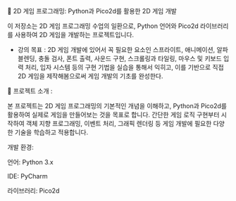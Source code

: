 🚀 2D 게임 프로그래밍: Python과 Pico2d를 활용한 2D 게임 개발

이 저장소는 2D 게임 프로그래밍 수업의 일환으로, Python 언어와 Pico2d 라이브러리를 사용하여 2D 게임을 개발하는 프로젝트입니다.

- 강의 목표 : 2D 게임 개발에 있어서 꼭 필요한 요소인 스프라이트, 애니메이션, 알파 블렌딩, 충돌 검사, 폰트 출력, 사운드 구현, 
스크롤링과 타일링, 마우스 및 키보드 입력 처리, 입자 시스템 등의 구현 기법을 실습을 통해서 익히고, 이를 기반으로 직접 2D 게임을 제작해봄으로써 게임 개발의 기초를 완성한다.

📖 프로젝트 소개 :

본 프로젝트는 2D 게임 프로그래밍의 기본적인 개념을 이해하고, Python과 Pico2d를 활용하여 실제로 게임을 만들어보는 것을 목표로 합니다. 간단한 게임 로직 구현부터 시작하여 객체 지향 프로그래밍, 이벤트 처리, 그래픽 렌더링 등 게임 개발에 필요한 다양한 기술을 학습하고 적용합니다.

개발 환경:

언어: Python 3.x

IDE: PyCharm

라이브러리: Pico2d

